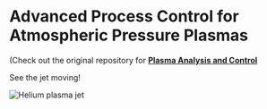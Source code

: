 # Advanced Process Control for Atmospheric Pressure Plasmas

(Check out the original repository for [**Plasma Analysis and Control**](https://github.com/brandoncurtis/plasma-control)

See the jet moving!

![Helium plasma jet](/results/moving_jet.gif)
